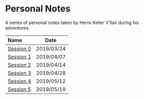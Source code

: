 # Personal Notes

A series of personal notes taken by Herro Keller V'llan during his adventures.

| Name | Date |
|:---- |:----:|
| [Session 0](session_0.md) | 2019/03/24 |
| [Session 1](session_1.md) | 2019/04/07 |
| [Session 2](session_2.md) | 2019/04/14 |
| [Session 3](session_3.md) | 2019/04/28 |
| [Session 4](session_4.md) | 2019/05/12 |
| [Session 5](session_5.md) | 2019/05/19 |
